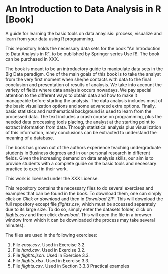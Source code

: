 # An Introduction to Data Analysis in R [Book]

A guide for learning the basic tools on data anaylisis: process, visualize and learn from your data using R programming.

This repository holds the necessary data sets for the book "An Introduction to Data Analysis in R", to be published by Springer series Use R!. The book can be purchased in XXX.

The book is meant to be an introductory guide to manipulate data sets in the Big Data paradigm. One of the main goals of this book is to take the analyst from the very first moment when she/he contacts with data to the final conclusion and presentation of results of analysis. We take into account the variety of fields where data analysis occurs nowadays. We pay special attention to the different ways to obtain data and how to make it manageable before starting the analysis. The data analysis includes most of the basic visualization options and some advanced extra options. Finally, basic statistics and mathematical background is used to learn from the processed data. The text includes a crash course on programming, plus the needed data processing tools placing, the analyst at the starting point to extract information from data. Through statistical analysis plus visualization of this information, many conclusions can be extracted to understand the meaning of a database.

The book has grown out of the authors experience teaching undergraduate students in Business degrees and in our personal research in different fields. Given the increasing demand on data analysis skills, our aim is to provide students with a complete guide on the basic tools and necessary practice to excel in their work. 

This work is licensed under the XXX License.

This repository contains the necessary files to do several exercises and examples that can be found in the book. To download them, one can simply click on *Click or download* and then in *Download ZIP*. This will download the full repository except file *flights.csv*, which must be accessed separately due to its large size. To do so, simply enter the datasets folder, click on *flights.csv* and then click *download*. This will open the file in a browser window from which it can be downloaded (the process may take several minutes).

The files are used in the following exercises:

1. File *easy.csv*. Used in Exercise 3.2.
2. File *hard.csv*. Used in Exercise 3.2.
3. File *flights.json*. Used in Exercise 3.3.
4. File *flights.xlsx*. Used in Exercise 3.3.
5. File *flights.csv*. Used in Section 3.3.3 Practical examples 
